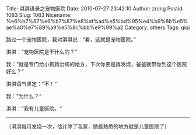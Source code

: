 Title: 淇淇语录之宠物医院
Date: 2010-07-27 23:42:10
Author: zrong
Postid: 1083
Slug: 1083
Nicename: %e6%b7%87%e6%b7%87%e8%af%ad%e5%bd%95%e4%b9%8b%e5%ae%a0%e7%89%a9%e5%8c%bb%e9%99%a2
Category: others
Tags: qiqi

路过一个宠物医院，我对淇淇说：“看，这就是宠物医院。”

淇淇：“宠物医院是干什么的？”

我：“就是专门给小狗狗治病的地方，下次你要是再发烧，爸爸就带你到这个医院好么？“

淇淇语气坚定：”不！“

我：”为什么？“

淇淇：”我有儿童医院。“

------------------------------------------------

（淇淇每月发烧一次，估计除了我家，她最熟悉的地方就是儿童医院了）

